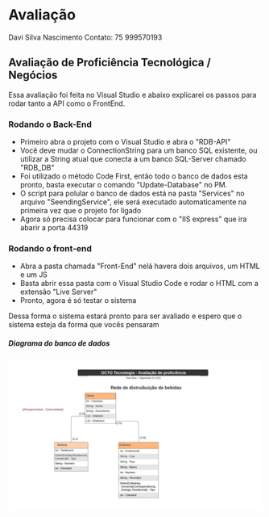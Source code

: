 # Avaliação
Davi Silva Nascimento
Contato: 75 999570193
## Avaliação de Proficiência Tecnológica / Negócios 


Essa avaliação foi feita no Visual Studio e abaixo explicarei os passos para rodar tanto a API como o FrontEnd.
### Rodando o Back-End
- Primeiro abra o projeto com o Visual Studio e abra o "RDB-API"
- Você deve mudar o ConnectionString para um banco SQL existente, ou utilizar a String atual que conecta a um banco SQL-Server chamado "RDB_DB"
- Foi utilizado o método Code First, então todo o banco de dados esta pronto, basta executar o comando "Update-Database" no PM.
- O script para polular o banco de dados está na pasta "Services" no arquivo "SeendingService", ele será executado automaticamente na primeira vez que o projeto for ligado
- Agora só precisa colocar para funcionar com o "IIS express" que ira abarir a porta 44319

### Rodando o front-end

- Abra a pasta chamada "Front-End" nelá havera dois arquivos, um HTML e um JS
- Basta abrir essa pasta com o Visual Studio Code e rodar o HTML com a extensão "Live Server"
- Pronto, agora é só testar o sistema


Dessa forma o sistema estará pronto para ser avaliado e espero que o sistema esteja da forma que vocês pensaram


##### Diagrama do banco de dados
![Screenshot](diagrama.jpeg)
